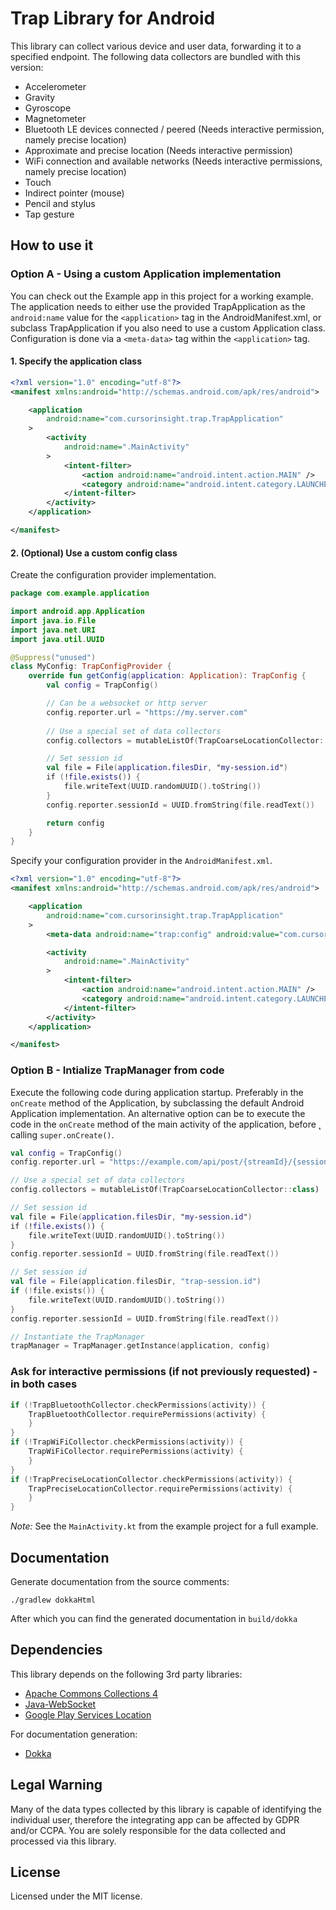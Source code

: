 # Trap Library for Android
This library can collect various device and user data, forwarding it to a specified endpoint. The following data collectors are bundled with this version:

* Accelerometer
* Gravity
* Gyroscope
* Magnetometer
* Bluetooth LE devices connected / peered (Needs interactive permission, namely precise location)
* Approximate and precise location (Needs interactive permission)
* WiFi connection and available networks (Needs interactive permissions, namely precise location)
* Touch
* Indirect pointer (mouse)
* Pencil and stylus
* Tap gesture

## How to use it

### Option A - Using a custom Application implementation

You can check out the Example app in this project for a working example. The application needs to 
either use the provided TrapApplication as the `android:name` value for the `<application>` tag in 
the AndroidManifest.xml, or subclass TrapApplication if you also need to use a custom Application 
class. Configuration is done via a `<meta-data>` tag within the `<application>` tag.

#### 1. Specify the application class
```xml
<?xml version="1.0" encoding="utf-8"?>
<manifest xmlns:android="http://schemas.android.com/apk/res/android">

    <application
        android:name="com.cursorinsight.trap.TrapApplication"
    >
        <activity
            android:name=".MainActivity"
        >
            <intent-filter>
                <action android:name="android.intent.action.MAIN" />
                <category android:name="android.intent.category.LAUNCHER" />
            </intent-filter>
        </activity>
    </application>

</manifest>
```

#### 2. (Optional) Use a custom config class
Create the configuration provider implementation.

```kotlin
package com.example.application

import android.app.Application
import java.io.File
import java.net.URI
import java.util.UUID

@Suppress("unused")
class MyConfig: TrapConfigProvider {
    override fun getConfig(application: Application): TrapConfig {
        val config = TrapConfig()

        // Can be a websocket or http server
        config.reporter.url = "https://my.server.com"
        
        // Use a special set of data collectors
        config.collectors = mutableListOf(TrapCoarseLocationCollector::class)

        // Set session id
        val file = File(application.filesDir, "my-session.id")
        if (!file.exists()) {
            file.writeText(UUID.randomUUID().toString())
        }
        config.reporter.sessionId = UUID.fromString(file.readText())

        return config
    }
}
```

Specify your configuration provider in the `AndroidManifest.xml`.
```xml
<?xml version="1.0" encoding="utf-8"?>
<manifest xmlns:android="http://schemas.android.com/apk/res/android">

    <application
        android:name="com.cursorinsight.trap.TrapApplication"
    >
        <meta-data android:name="trap:config" android:value="com.cursorinsight.trap.MyConfig" />

        <activity
            android:name=".MainActivity"
        >
            <intent-filter>
                <action android:name="android.intent.action.MAIN" />
                <category android:name="android.intent.category.LAUNCHER" />
            </intent-filter>
        </activity>
    </application>

</manifest>
```

### Option B - Intialize TrapManager from code

Execute the following code during application startup. Preferably in the `onCreate` method of the 
Application, by subclassing the default Android Application implementation. An alternative option 
can be to execute the code  in the `onCreate` method of the main activity of the application, before ˛
calling `super.onCreate()`.

```kotlin
val config = TrapConfig()
config.reporter.url = "https://example.com/api/post/{streamId}/{sessionId}"

// Use a special set of data collectors
config.collectors = mutableListOf(TrapCoarseLocationCollector::class)

// Set session id
val file = File(application.filesDir, "my-session.id")
if (!file.exists()) {
    file.writeText(UUID.randomUUID().toString())
}
config.reporter.sessionId = UUID.fromString(file.readText())

// Set session id
val file = File(application.filesDir, "trap-session.id")
if (!file.exists()) {
    file.writeText(UUID.randomUUID().toString())
}
config.reporter.sessionId = UUID.fromString(file.readText())

// Instantiate the TrapManager
trapManager = TrapManager.getInstance(application, config)
```

### Ask for interactive permissions (if not previously requested) - in both cases
```kotlin
if (!TrapBluetoothCollector.checkPermissions(activity)) {
    TrapBluetoothCollector.requirePermissions(activity) {
    }
}
if (!TrapWiFiCollector.checkPermissions(activity)) {
    TrapWiFiCollector.requirePermissions(activity) {
    }
}
if (!TrapPreciseLocationCollector.checkPermissions(activity)) {
    TrapPreciseLocationCollector.requirePermissions(activity) {
    }
}
```
_Note:_ See the `MainActivity.kt` from the example project for a full example.

## Documentation
Generate documentation from the source comments:
```shell
./gradlew dokkaHtml
```

After which you can find the generated documentation in `build/dokka`

## Dependencies
This library depends on the following 3rd party libraries:
* [Apache Commons Collections 4](https://github.com/apache/commons-collections)
* [Java-WebSocket](https://github.com/TooTallNate/Java-WebSocket)
* [Google Play Services Location](https://mvnrepository.com/artifact/com.google.android.gms/play-services-location?repo=google)

For documentation generation:
* [Dokka](https://github.com/Kotlin/dokka)

## Legal Warning

Many of the data types collected by this library is capable of identifying the individual user, therefore the integrating app can be affected by GDPR and/or CCPA. You are solely responsible for the data collected and processed via this library.

## License

Licensed under the MIT license.